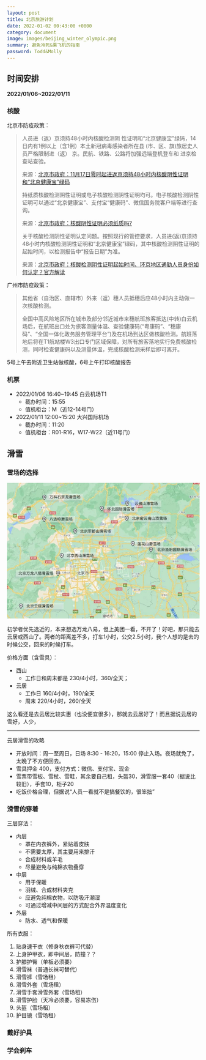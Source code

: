 ```yaml
---
layout: post
title: 北京旅游计划
date: 2022-01-02 00:43:00 +0800
category: document
image: images/beijing_winter_olympic.png
summary: 避免冷死&乘飞机的指南
password: Todd&Molly
---
```


<!--more-->

## 时间安排

**2022/01/06~2022/01/11**

### 核酸

北京市防疫政策：

> 人员进（返）京须持48小时内核酸检测阴 性证明和“北京健康宝”绿码，14日内有1例以上（含1例）本土新冠病毒感染者所在县 (市、区、旗)旅居史人员严格限制进（返） 京。民航、铁路、公路将加强远端登机登车和 进京检查站查验。
>
> 来源：[北京市政府：11月17日零时起进返京须持48小时内核酸阴性证明和“北京健康宝”绿码](http://www.beijing.gov.cn/ywdt/gzdt/202111/t20211114_2536367.html)
>
> 持纸质核酸检测阴性证明或电子核酸检测阴性证明均可。电子核酸检测阴性证明可以通过“北京健康宝”、支付宝“健康码”、微信国务院客户端等进行查询。
>
> 来源：[北京市政府：核酸阴性证明必须纸质吗?](http://www.beijing.gov.cn/ywdt/zwzt/yqfk/jfj/202111/t20211118_2540002.html)
>
> 关于核酸检测阴性证明认定问题。按照现行的管控要求，人员进(返)京须持48小时内核酸检测阴性证明和“北京健康宝”绿码，其中核酸检测阴性证明的起始时间，以检测报告中“报告日期”为准。
>
> 来源：[北京市政府：核酸检测阴性证明起始时间、环京地区通勤人员身份如何认定？官方解读](http://www.beijing.gov.cn/gongkai/hygq/202111/t20211117_2539140.html)

广州市防疫政策：

> 其他省（自治区、直辖市）外来（返）穗人员抵穗后应48小时内主动做一次核酸检测。
>
> 全国中高风险地区所在城市及部分邻近城市来穗航班旅客抵达(中转)白云机场后，在航班出口处为旅客测量体温、查验健康码(“粤康码”、“穗康码”、“全国一体化政务服务管理平台”)及在机场到达区做核酸检测。航班落地后将在T1航站楼W3出口专门区域保障，对所有旅客落地实行免费核酸检测，同时检查健康码以及测量体温，完成核酸检测采样后即可离开。

5号上午去附近卫生站做核酸，6号上午打印核酸报告

### 机票

* 2022/01/06 16:40~19:45 白云机场T1
  * 截办时间：15:55
  * 值机柜台：M（近12-14号门）
* 2022/01/11 12:00~15:20 大兴国际机场
  * 截办时间：11:20
  * 值机柜台：R01-R16，W17-W22（近11号门）

## 滑雪

### 雪场的选择

![雪场](images/雪场.jpg)

初学者优先选近的，本来想选万龙八易，但上美团一看，不开了！好吧，那只能去云居或西山了。两者的距离差不多，打车1小时，公交2.5小时，我个人想的是去的时候公交，回来的时候打车。

价格方面（含雪具）：

* 西山
  * 工作日和周末都是 230/4小时，360/全天；
* 云居
  * 工作日 160/4小时，190/全天
  * 周末 220/4小时，260/全天

这么看还是去云居比较实惠（也没便宜很多），那就去云居好了！而且据说云居的雪好，人少，

---

云居滑雪的攻略

* 开放时间：周一至周日，日场 8:30 - 16:20，15:00 停止入场。夜场就免了，太晚了不方便回去。
* 雪具押金 400，支付方式：微信、支付宝、现金
* 雪票带雪板、雪杖、雪鞋，其余要自己租，头盔30，滑雪服一套40（据说比较旧），手套10，柜子20
* 吃饭价格合理，但据说“人员一看就不是搞餐饮的，很笨拙”

### 滑雪的穿着

三层穿法：

* 内层
  * 罩在内衣裤外，紧贴着皮肤
  * 不需要太厚，其主要用来排汗
  * 合成材料或羊毛
  * 尽量避免与纯棉衣物叠穿
* 中层
  * 用于保暖
  * 羽绒、合成材料夹克
  * 应避免纯棉衣物，以防吸汗潮湿
  * 可通过增减中间层的方式配合外界温度变化
* 外层
  * 防水、透气和保暖

所有衣服：

1. 贴身速干衣（修身秋衣裤可代替）
2. 上身护甲衣，即中间层，防撞？？
3. 护膝护臀（单板必须要）
4. 滑雪袜（普通长袜可替代）
5. 滑雪裤（雪场租）
6. 滑雪外套（雪场租）
7. 滑雪手套滑雪外套（雪场租）
8. 滑雪护脸（天冷必须要，容易冻伤）
9. 头盔（雪场租）
10. 护目镜（雪场租）

### 戴好护具

### 学会刹车
